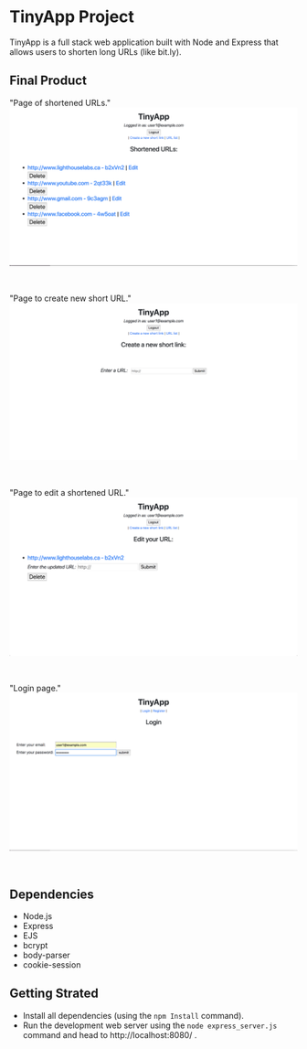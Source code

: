 # TinyApp Project

TinyApp is a full stack web application built with Node and Express that allows users to shorten long URLs (like bit.ly).

## Final Product

"Page of shortened URLs."
!["Page of shortened URLs."](https://github.com/bassemkaddour/tinyapp/blob/master/docs/urls-page.png?raw=true)

<br/>

"Page to create new short URL."
!["Page to create new short URL."](https://github.com/bassemkaddour/tinyapp/blob/master/docs/url-create.png?raw=true)

<br/>

"Page to edit a shortened URL."
!["Page to edit a shortened URL."](https://github.com/bassemkaddour/tinyapp/blob/master/docs/url-edit.png?raw=true)

<br/>

"Login page."
!["Login page."](https://github.com/bassemkaddour/tinyapp/blob/master/docs/login.png?raw=true)

<br/>

## Dependencies

- Node.js
- Express
- EJS
- bcrypt
- body-parser
- cookie-session

## Getting Strated

- Install all dependencies (using the `npm Install` command).
- Run the development web server using the `node express_server.js` command and head to http://localhost:8080/ .